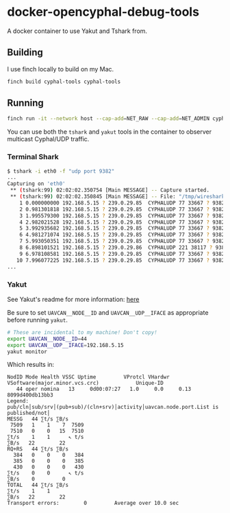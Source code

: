 # docker-opencyphal-debug-tools

A docker container to use Yakut and Tshark from.

## Building

I use finch locally to build on my Mac.

```bash
finch build cyphal-tools cyphal-tools
```

## Running

```bash
finch run -it --network host --cap-add=NET_RAW --cap-add=NET_ADMIN cyphal-tools
```

You can use both the `tshark` and `yakut` tools in the container to observer multicast Cyphal/UDP
traffic.

### Terminal Shark

```bash
$ tshark -i eth0 -f "udp port 9382"
...
Capturing on 'eth0'
 ** (tshark:99) 02:02:02.350754 [Main MESSAGE] -- Capture started.
 ** (tshark:99) 02:02:02.350845 [Main MESSAGE] -- File: "/tmp/wireshark_eth0PHSCO2.pcapng"
    1 0.000000000 192.168.5.15 ? 239.0.29.85  CYPHALUDP 77 33667 ? 9382 Len=35
    2 0.981301818 192.168.5.15 ? 239.0.29.85  CYPHALUDP 77 33667 ? 9382 Len=35
    3 1.995579300 192.168.5.15 ? 239.0.29.85  CYPHALUDP 77 33667 ? 9382 Len=35
    4 2.982021528 192.168.5.15 ? 239.0.29.85  CYPHALUDP 77 33667 ? 9382 Len=35
    5 3.992935682 192.168.5.15 ? 239.0.29.85  CYPHALUDP 77 33667 ? 9382 Len=35
    6 4.981271074 192.168.5.15 ? 239.0.29.85  CYPHALUDP 77 33667 ? 9382 Len=35
    7 5.993050351 192.168.5.15 ? 239.0.29.85  CYPHALUDP 77 33667 ? 9382 Len=35
    8 6.898101521 192.168.5.15 ? 239.0.29.86  CYPHALUDP 221 38117 ? 9382 Len=179
    9 6.978108581 192.168.5.15 ? 239.0.29.85  CYPHALUDP 77 33667 ? 9382 Len=35
   10 7.996077225 192.168.5.15 ? 239.0.29.85  CYPHALUDP 77 33667 ? 9382 Len=35
...
```

### Yakut
See Yakut's readme for more information: [here](https://github.com/opencyphal/yakut)

Be sure to set `UAVCAN__NODE__ID` and `UAVCAN__UDP__IFACE` as appropriate before running `yakut`.

```bash
# These are incidental to my machine! Don't copy!
export UAVCAN__NODE__ID=44
export UAVCAN__UDP__IFACE=192.168.5.15
yakut monitor
```

Which results in:

```
NodID Mode Health VSSC Uptime         VProtcl VHardwr VSoftware(major.minor.vcs.crc)            Unique-ID
   44 oper nomina   13     0d00:07:27   1.0     0.0     0.13                                    8099d400db13bb3
Legend: pub/cln│sub/srv│(pub+sub)/(cln+srv)│activity│uavcan.node.port.List is published/not│
MESSG   44 ∑t/s ∑B/s
 7509   1    1    7  7509
 7510   0    0   15  7510
∑t/s    1    1      ↖ t/s
∑B/s   22        22
RQ+RS   44 ∑t/s ∑B/s
  384   0    0    0   384
  385   0    0    0   385
  430   0    0    0   430
∑t/s    0    0      ↖ t/s
∑B/s    0         0
TOTAL   44 ∑t/s ∑B/s
∑t/s    1    1
∑B/s   22        22
Transport errors:        0         Average over 10.0 sec
```